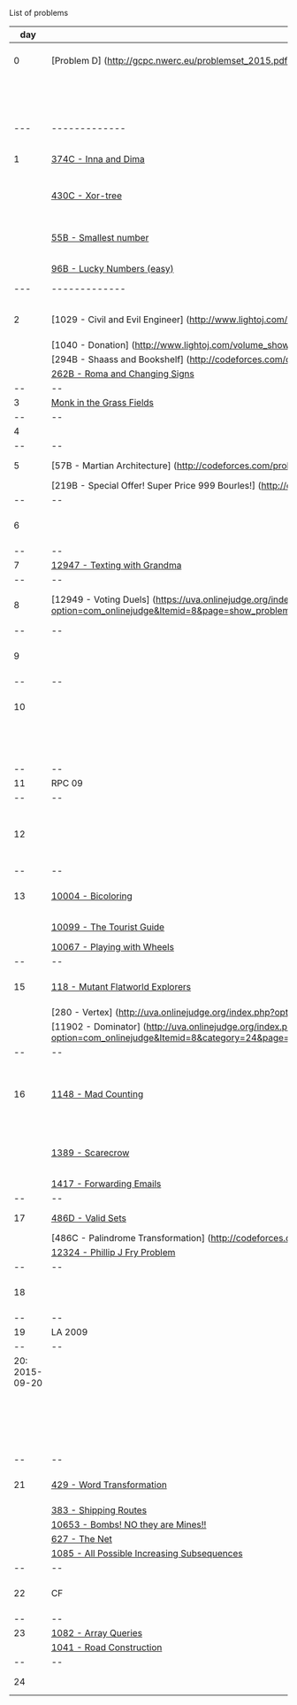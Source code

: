 List of problems



|day | Carlos        | Sebastián    | Manuel |
|--- | ------------- | ------------ | -----  |
| 0  |[Problem D] (http://gcpc.nwerc.eu/problemset_2015.pdf)  | | [11300 - Spreading the Wealth](https://uva.onlinejudge.org/index.php?option=com_onlinejudge&Itemid=8&page=show_problem&problem=2275)|
|    |  | | [1363 - Binary Matrix (II)](http://lightoj.com/volume_showproblem.php?problem=1363)|
|--- | ------------- | ------------ | -----  |
| 1  |[374C - Inna and Dima](http://codeforces.com/contest/374/problem/C) |[624 - CD](https://uva.onlinejudge.org/index.php?option=com_onlinejudge&Itemid=8&page=show_problem&problem=565)| [1155 - Power Transmission](http://lightoj.com/volume_showproblem.php?problem=1155)|
|    |[430C - Xor-tree](http://codeforces.com/contest/430/problem/C) |[10892 - LCM Cardinality](https://uva.onlinejudge.org/index.php?option=com_onlinejudge&Itemid=8&category=20&page=show_problem&problem=1833)| [1118 - Incredible Molecules](http://lightoj.com/volume_showproblem.php?problem=1118)|
|    |[55B - Smallest number](http://codeforces.com/contest/55/problem/B)|[10990 - Another New Function](https://uva.onlinejudge.org/index.php?option=com_onlinejudge&Itemid=8&page=show_problem&problem=1931)| |
|    |[96B - Lucky Numbers (easy)](http://codeforces.com/problemset/problem/96/B)| | |
|--- | ------------- | ------------ | -----  |
|2 |[1029 - Civil and Evil Engineer] (http://www.lightoj.com/volume_showproblem.php?problem=1029)|[10006 - Carmichael Numbers](https://uva.onlinejudge.org/index.php?option=com_onlinejudge&Itemid=8&page=show_problem&problem=947)| [1108 - Instant View of Big Bang](http://lightoj.com/volume_showproblem.php?problem=1108)|
| |[1040 - Donation] (http://www.lightoj.com/volume_showproblem.php?problem=1040) | | |
| |[294B - Shaass and Bookshelf] (http://codeforces.com/contest/294/problem/B) | | |
| |[262B - Roma and Changing Signs](http://codeforces.com/problemset/problem/262/B) | | |
|--|--|--|--|
|3 |[Monk in the Grass Fields](https://www.hackerearth.com/code-monk-sorting/algorithm/monk-in-the-grass-fields/description/)| |[1200 - Thief](http://lightoj.com/volume_showproblem.php?problem=1200) |
|--|--|--|--|
|4 | | | |
|--|--|--|--|
|5 |[57B - Martian Architecture] (http://codeforces.com/problemset/problem/57/B)| | [1237 - Cyber Cafe](http://lightoj.com/volume_showproblem.php?problem=1237)|
| |[219B - Special Offer! Super Price 999 Bourles!] (http://codeforces.com/problemset/problem/219/B)| | |
|--|--|--|--|
|6| |[10178 - Count the Faces.](https://uva.onlinejudge.org/index.php?option=com_onlinejudge&Itemid=8&category=785&page=show_problem&problem=1119)| |
|--|--|--|--|
|7|[12947 - Texting with Grandma](https://uva.onlinejudge.org/index.php?option=com_onlinejudge&Itemid=8&page=show_problem&category=24&problem=4826&mosmsg=Submission+received+with+ID+16068651)|||
|--|--|--|--|
|8|[12949 - Voting Duels] (https://uva.onlinejudge.org/index.php?option=com_onlinejudge&Itemid=8&page=show_problem&category=24&problem=4828&mosmsg=Submission+received+with+ID+16073682)||[Designing an Electronic Device](https://uva.onlinejudge.org/index.php?option=com_onlinejudge&Itemid=8&category=862&page=show_problem&problem=4822)|
|--|--|--|--|
|9|||[12948 - Interstellar Travel](https://uva.onlinejudge.org/index.php?option=com_onlinejudge&Itemid=8&page=show_problem&category=862&problem=4827&mosmsg=Submission+received+with+ID+16080867)|
|--|--|--|--|
|10|||[1097 - Lucky Number](http://lightoj.com/volume_showproblem.php?problem=1097)|
||||[10909 - Lucky Number](https://uva.onlinejudge.org/index.php?option=com_onlinejudge&Itemid=8&page=show_problem&problem=1850)|
|--|--|--|--|
|11|RPC  09| RPC 09| RPC 09|
|--|--|--|--|
|12||| [1097 - Lucky Number using Seg Tree](https://github.com/pin3da/Programming-contest/tree/master/solved/lightoj/1097%20-%20Lucky%20Number)|
|--|--|--|--|
|13|[10004 - Bicoloring](https://uva.onlinejudge.org/index.php?option=com_onlinejudge&Itemid=8&category=24&page=show_problem&problem=945)|[11902 - Dominator](https://uva.onlinejudge.org/index.php?option=com_onlinejudge&Itemid=8&page=show_problem&problem=3053)|[1095 - Arrange the Numbers ](https://github.com/pin3da/Programming-contest/tree/master/solved/lightoj/1095%20-%20Arrange%20the%20Numbers)|
| |[10099 - The Tourist Guide](https://uva.onlinejudge.org/index.php?option=com_onlinejudge&Itemid=8&page=show_problem&category=&problem=1040&mosmsg=Submission+received+with+ID+16101038)|[10090 - Marbles](https://uva.onlinejudge.org/index.php?option=com_onlinejudge&Itemid=8&page=show_problem&problem=1031)||
| |[10067 - Playing with Wheels](https://uva.onlinejudge.org/index.php?option=com_onlinejudge&Itemid=8&category=24&page=show_problem&problem=1008) | | |
|--|--|--|--|
|15|[118 - Mutant Flatworld Explorers](https://uva.onlinejudge.org/index.php?option=com_onlinejudge&Itemid=8&category=24&page=show_problem&problem=54) |[10567 - Helping Fill Bates](https://uva.onlinejudge.org/index.php?option=com_onlinejudge&Itemid=8&page=show_problem&problem=1508)|[12956 - Curious Guardians](https://uva.onlinejudge.org/index.php?option=com_onlinejudge&Itemid=8&page=show_problem&problem=4835)|
| |[280 - Vertex] (http://uva.onlinejudge.org/index.php?option=com_onlinejudge&Itemid=8&category=24&page=show_problem&problem=216) | | |
| |[11902 - Dominator] (http://uva.onlinejudge.org/index.php?option=com_onlinejudge&Itemid=8&category=24&page=show_problem&problem=3053) | | |
|--|--|--|--|
|16|[1148 - Mad Counting](http://www.lightoj.com/volume_showproblem.php?problem=1148)|[12032 - The Monkey and the Oiled Bamboo](https://uva.onlinejudge.org/index.php?option=com_onlinejudge&Itemid=8&page=show_problem&problem=3183)|[1404 - Sending Secret Messages](https://github.com/pin3da/Programming-contest/tree/master/solved/lightoj/1404%20-%20Sending%20Secret%20Messages)|
||[1389 - Scarecrow](http://www.lightoj.com/volume_showproblem.php?problem=1389)|[11634 - Generate random numbers](https://uva.onlinejudge.org/index.php?option=com_onlinejudge&Itemid=8&page=show_problem&problem=2681)|[1409 - Rent a Car](https://github.com/pin3da/Programming-contest/tree/master/solved/lightoj/1409%20-%20Rent%20a%20Car)|
||[1417 - Forwarding Emails](http://www.lightoj.com/volume_showproblem.php?problem=1417)|||
|--|--|--|--|
|17|[486D - Valid Sets](http://codeforces.com/problemset/problem/486/D) |[12954 - Spiral](https://uva.onlinejudge.org/index.php?option=com_onlinejudge&Itemid=8&page=show_problem&problem=4833)| [12961 - Lottery](https://uva.onlinejudge.org/index.php?option=com_onlinejudge&Itemid=8&page=show_problem&problem=4840)|
| |[486C - Palindrome Transformation] (http://codeforces.com/problemset/problem/486/C)| | |
| |[12324 - Phillip J Fry Problem](https://uva.onlinejudge.org/index.php?option=com_onlinejudge&Itemid=8&page=show_problem&problem=3746) | | |
|--|--|--|--|
|18| |[12532 - Interval Product](https://uva.onlinejudge.org/index.php?option=com_onlinejudge&Itemid=8&page=show_problem&problem=3977)| [1138 - Trailing Zeroes (III)](https://github.com/pin3da/Programming-contest/tree/master/solved/lightoj/1138%20-%20Trailing%20Zeroes%20%28III%29)|
|--|--|--|--|
|19|LA 2009| LA 2009| LA 2009|
|--|--|--|--|
|20: 2015-09-20|||[1176 - Getting a T-shirt](https://github.com/pin3da/Programming-contest/tree/master/solved/lightoj/1176%20-%20Getting%20a%20T-shirt)|
||||[1154 - Penguins](https://github.com/pin3da/Programming-contest/tree/master/solved/lightoj/1154%20-%20Penguins)|
||||[1156 - Jumping Frogs](https://github.com/pin3da/Programming-contest/tree/master/solved/lightoj/1156%20-%20Jumping%20Frogs)|
|--|--|--|--|
|21|[429 - Word Transformation](http://uva.onlinejudge.org/index.php?option=com_onlinejudge&Itemid=8&category=24&page=show_problem&problem=370)||[1177 - Angry Programmer](https://github.com/pin3da/Programming-contest/tree/master/solved/lightoj/1177%20-%20Angry%20Programmer)|
||[383 - Shipping Routes](http://uva.onlinejudge.org/index.php?option=com_onlinejudge&Itemid=8&category=24&page=show_problem&problem=319)|||
||[10653 - Bombs! NO they are Mines!!](http://uva.onlinejudge.org/index.php?option=com_onlinejudge&Itemid=8&category=24&page=show_problem&problem=1594)|||
||[627 - The Net](http://uva.onlinejudge.org/index.php?option=com_onlinejudge&Itemid=8&category=24&page=show_problem&problem=568)|||
| |[1085 - All Possible Increasing Subsequences](http://www.lightoj.com/volume_showproblem.php?problem=1085)|||
|--|--|--|--|
|22|CF |[10937 - Blackbeard the Pirate](https://uva.onlinejudge.org/index.php?option=com_onlinejudge&Itemid=8&page=show_problem&problem=1878)| [1162 - Min Max Roads](https://github.com/pin3da/Programming-contest/tree/master/solved/lightoj/1162%20-%20Min%20Max%20Roads)|
|--|--|--|--|
|23|[1082 - Array Queries](http://www.lightoj.com/volume_showproblem.php?problem=1082)|||
||[1041 - Road Construction](http://www.lightoj.com/volume_showproblem.php?problem=1041)|||
|--|--|--|--|
|24| |[11889 - Benefit](https://uva.onlinejudge.org/index.php?option=com_onlinejudge&Itemid=8&page=show_problem&problem=2989)| |